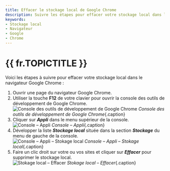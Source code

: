 ```yaml
---
title: Effacer le stockage local de Google Chrome
description: Suivre les étapes pour effacer votre stockage local dans le navigateur Google Chrome.
keywords:
- Stockage local
- Navigateur
- Google
- Chrome
---
```

# {{ fr.TOPICTITLE }} 

Voici les étapes à suivre pour effacer votre stockage local dans le navigateur Google Chrome :  

1. Ouvrir une page du navigateur Google Chrome.  
1. Utiliser la touche **F12** de votre clavier pour ouvrir la console des outils de développement de Google Chrome.  
![Console des outils de développement de Google Chrome](/img/fr/kb/KB2050.png) 
*Console des outils de développement de Google Chrome*{.caption}
1. Cliquer sur ***Appli*** dans le menu supérieur de la console.  
![Console – Appli](/img/fr/kb/KB2051.png) 
*Console – Appli*{.caption}
1. Développer la liste ***Stockage local*** située dans la section ***Stockage*** du menu de gauche de la console.  
![Console – Appli – Stokage local](/img/fr/kb/KB2052.png) 
*Console – Appli – Stokage local*{.caption}
1. Faire un clic droit sur votre ou vos sites et cliquer sur ***Effacer*** pour supprimer le stockage local.  
![Stokage local – Effacer](/img/fr/kb/KB2053.png) 
*Stokage local – Effacer*{.caption}

